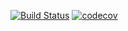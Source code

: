 [![Build Status](https://travis-ci.org/luk036/pgpy.svg?branch=master)](https://travis-ci.org/luk036/pgpy)
[![codecov](https://codecov.io/gh/luk036/pgpy/branch/master/graph/badge.svg)](https://codecov.io/gh/luk036/pgpy)